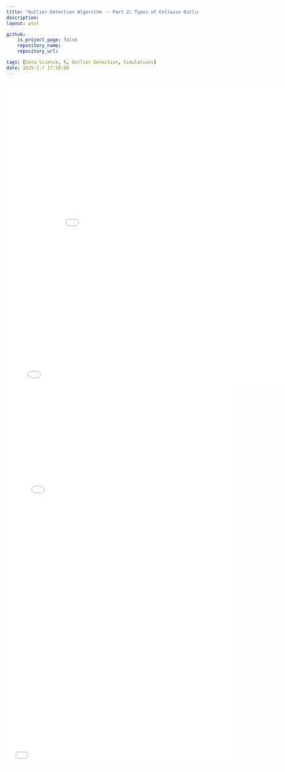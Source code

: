 ```yaml
---
title: "Outlier Detection Algorithm -- Part 2: Types of Cellwise Outliers"
description: 
layout: post

github:
    is_project_page: false
    repository_name: 
    repository_url: 

tags: [Data Science, R, Outlier Detection, Simulations]
date: 2025-1-7 17:50:00
---
```


<iframe src="/assets/MO2/MVN.html"
        width="1000" height="400"
        style="border: none;">
</iframe>

<iframe src="/assets/MO2/MVN_TypeA.html"
        width="800" height="400"
        style="border: none;">
</iframe>

<iframe src="/assets/MO2/MVN_TypeB.html"
        width="600" height="600"
        style="border: none;">
</iframe>

<iframe src="/assets/MO2/MVN_TypeC.html"
        width="600" height="400"
        style="border: none;">
</iframe>